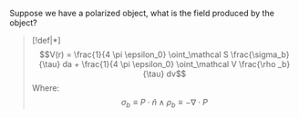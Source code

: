 Suppose we have a polarized object, what is the field produced by the object?

>[!def|*]
>$$V(r) = \frac{1}{4 \pi \epsilon_0} \oint_\mathcal S \frac{\sigma_b}{\tau} da + \frac{1}{4 \pi \epsilon_0} \oint_\mathcal V \frac{\rho _b}{\tau} dv$$Where: $$\sigma_b \equiv P \cdot \hat n \; \land \; \rho_b \equiv - \nabla \cdot P$$

